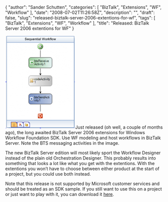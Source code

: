 {
  "author": "Sander Schutten",
  "categories": [
    "BizTalk",
    "Extensions",
    "WF",
    "Workflow"
  ],
  "date": "2008-07-02T11:26:58Z",
  "description": "",
  "draft": false,
  "slug": "released-biztalk-server-2006-extentions-for-wf",
  "tags": [
    "BizTalk",
    "Extensions",
    "WF",
    "Workflow"
  ],
  "title": "Released: BizTalk Server 2006 extentions for WF"
}


[![](images/biztalkextentions-224x300.png "biztalkextentions")](images/biztalkextentions.png)Just released (oh well, a couple of months ago), the long awaited BizTalk Server 2006 extensions for Windows Workflow Foundation SDK. Use WF modeling and host workflows in BizTalk Server. Note the BTS messaging activities in the image.

The new BizTalk Server edition will most likely sport the Workflow Designer instead of the plain old Orchestration Designer. This probably results into something that looks a lot like what you get with the extentions. With the extentions you won’t have to choose between either product at the start of a project, but you could use both instead.

Note that this release is not supported by Microsoft customer services and should be treated as an SDK sample. If you still want to use this on a project or just want to play with it, you can download it [here](http://www.microsoft.com/downloads/details.aspx?FamilyID=b701c00f-cdc1-4edb-a975-b9412263ec6e&displaylang=en).

 

 

